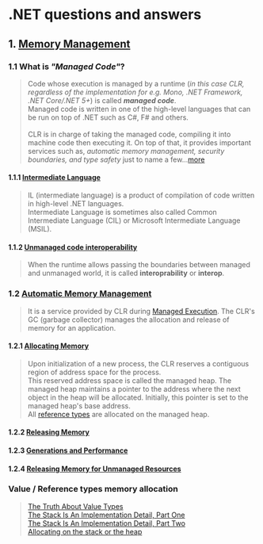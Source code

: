 # .NET questions and answers

## 1. [Memory Management](https://docs.microsoft.com/en-us/dotnet/standard/managed-code)

### 1.1 What is _"Managed Code"_?
> Code whose execution is managed by a runtime (_in this case CLR, regardless of the implementation for e.g. Mono, .NET Framework, .NET Core/.NET 5+_) is called **_managed code_**.<br/>
> Managed code is written in one of the high-level languages that can be run on top of .NET such as C#, F# and others.
> <br/>
> <br/>
> CLR is in charge of taking the managed code, compiling it into machine code then executing it. On top of that, it provides important services such as, _automatic memory management, security boundaries, and type safety_ just to name a few...[more](https://docs.microsoft.com/en-us/dotnet/standard/managed-code#what-is-managed-code)

#### 1.1.1 [Intermediate Language](https://docs.microsoft.com/en-us/dotnet/standard/managed-code#intermediate-language--execution)
> IL (intermediate language) is a product of compilation of code written in high-level .NET languages.<br/>
> Intermediate Language is sometimes also called Common Intermediate Language (CIL) or Microsoft Intermediate Language (MSIL).<br/>

#### 1.1.2 [Unmanaged code interoperability](https://docs.microsoft.com/en-us/dotnet/standard/managed-code#unmanaged-code-interoperability)
> When the runtime allows passing the boundaries between managed and unmanaged world, it is called **interoprability** or **interop**.

### 1.2 [Automatic Memory Management](https://docs.microsoft.com/en-us/dotnet/standard/automatic-memory-management#automatic-memory-management)
> It is a service provided by CLR during [Managed Execution](https://docs.microsoft.com/en-us/dotnet/standard/managed-execution-process#managed-execution-process).
> The CLR's GC (garbage collector) manages the allocation and release of memory for an application.

#### 1.2.1 [Allocating Memory](https://docs.microsoft.com/en-us/dotnet/standard/automatic-memory-management#allocating-memory)
> Upon initialization of a new process, the CLR reserves a contiguous region of address space for the process.<br/>
> This reserved address space is called the managed heap. The managed heap maintains a pointer to the address where the next object in the heap will be allocated. Initially, this pointer is set to the managed heap's base address.<br/>
> All [reference types](https://docs.microsoft.com/en-us/dotnet/csharp/language-reference/keywords/reference-types) are allocated on the managed heap.
#### 1.2.2 [Releasing Memory](https://docs.microsoft.com/en-us/dotnet/standard/automatic-memory-management#releasing-memory)
#### 1.2.3 [Generations and Performance](https://docs.microsoft.com/en-us/dotnet/standard/automatic-memory-management#generations-and-performance)
#### 1.2.4 [Releasing Memory for Unmanaged Resources](https://docs.microsoft.com/en-us/dotnet/standard/automatic-memory-management#releasing-memory-for-unmanaged-resources)

### Value / Reference types memory allocation
> [The Truth About Value Types](https://docs.microsoft.com/en-us/archive/blogs/ericlippert/the-truth-about-value-types)<br/>
> [The Stack Is An Implementation Detail, Part One](https://ericlippert.com/2009/04/27/the-stack-is-an-implementation-detail-part-one/)<br/>
> [The Stack Is An Implementation Detail, Part Two](https://ericlippert.com/2009/05/04/the-stack-is-an-implementation-detail-part-two/)<br/>
> [Allocating on the stack or the heap](https://devblogs.microsoft.com/dotnet/allocating-on-the-stack-or-the-heap/)<br/>
